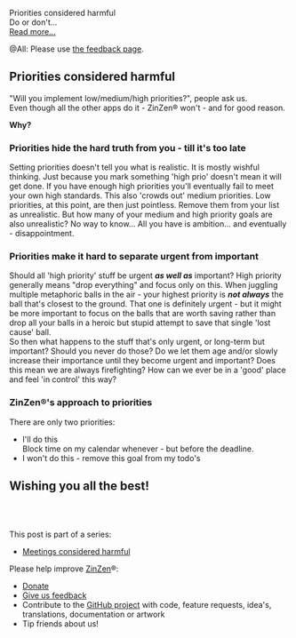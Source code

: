 Priorities considered harmful  
Do or don't...   
[Read more...](https://blog.zinzen.me/2023/01/20/Priorities-considered-harmful.html)   

@All: Please use [the feedback page](https://zinzen.me/Feedback).

## Priorities considered harmful

"Will you implement low/medium/high priorities?", people ask us.  
Even though all the other apps do it - ZinZen® won't - and for good reason.  
  
**Why?**

### Priorities hide the hard truth from you - till it's too late  
Setting priorities doesn't tell you what is realistic. It is mostly wishful thinking. Just because you mark something 'high prio' doesn't mean it will get done. If you have enough high priorities you'll eventually fail to meet your own high standards. This also 'crowds out' medium priorities. Low priorities, at this point, are then just pointless. Remove them from your list as unrealistic. But how many of your medium and high priority goals are also unrealistic? No way to know... All you have is ambition... and eventually - disappointment.

### Priorities make it hard to separate urgent from important
Should all 'high priority' stuff be urgent **_as well as_** important? High priority generally means "drop everything" and focus only on this. When juggling multiple metaphoric balls in the air - your highest priority is **_not always_** the ball that's closest to the ground. That one is definitely urgent - but it might be more important to focus on the balls that are worth saving rather than drop all your balls in a heroic but stupid attempt to save that single 'lost cause' ball.  
So then what happens to the stuff that's only urgent, or long-term but important? Should you never do those? Do we let them age and/or slowly increase their importance until they become urgent and important? Does this mean we are always firefighting? How can we ever be in a 'good' place and feel 'in control' this way?

### ZinZen®'s approach to priorities  
There are only two priorities:
- I'll do this  
Block time on my calendar whenever - but before the deadline.  
- I won't do this - remove this goal from my todo's  
  

## Wishing you all the best!
<br />
<br />

This post is part of a series:  
- [Meetings considered harmful](https://blog.zinzen.me/2023/05/05/Meetings-considered-harmful.html)  


Please help improve [ZinZen](https://zinzen.me)®:  
- [Donate](https://donate.stripe.com/6oE4jK1iPcPT1m89AA)
- [Give us feedback](https://zinzen.me/Feedback)
- Contribute to the [GitHub project](https://github.com/tijlleenders/ZinZen) with code, feature requests, idea's, translations, documentation or artwork  
- Tip friends about us!

